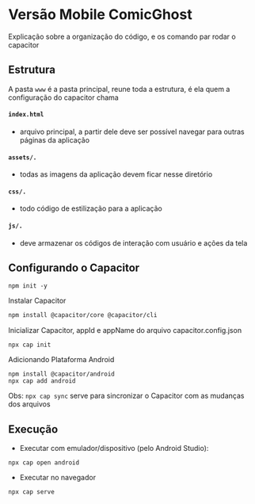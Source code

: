 
# Versão Mobile ComicGhost
Explicação sobre a organização do código, e os comando par rodar o capacitor

## Estrutura
A pasta ```www``` é a pasta principal, reune toda a estrutura, é ela quem a configuração do capacitor chama

#### ``` index.html ```
- arquivo principal, a partir dele deve ser possível navegar para outras páginas da aplicação
#### ``` assets/. ```
- todas as imagens da aplicação devem ficar nesse diretório
#### ``` css/. ```
- todo código de estilização para a aplicação
#### ``` js/. ```
- deve armazenar os códigos de interação com usuário e ações da tela


## Configurando o Capacitor
```
npm init -y
```

Instalar Capacitor
```bash
npm install @capacitor/core @capacitor/cli
```

Inicializar Capacitor, appId e appName do arquivo capacitor.config.json
```
npx cap init
```

Adicionando Plataforma Android
```
npm install @capacitor/android
npx cap add android
```
Obs: ``` npx cap sync ``` serve para sincronizar o Capacitor com as mudanças dos arquivos

## Execução 
* Executar com emulador/dispositivo (pelo Android Studio):
```
npx cap open android
```
* Executar no navegador
```
npx cap serve
```